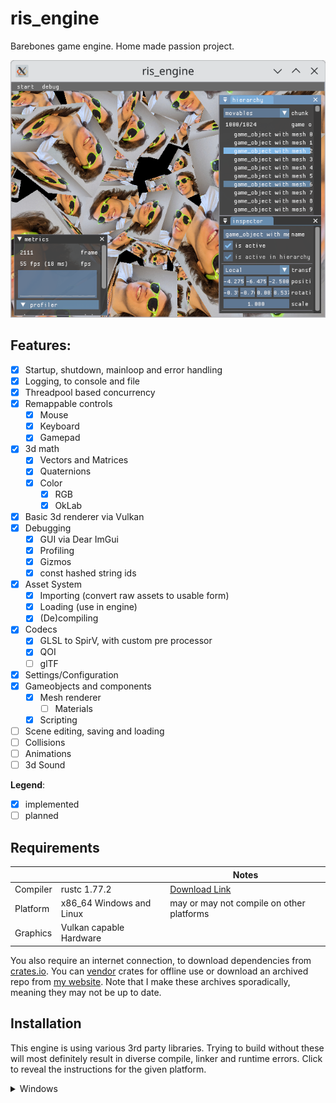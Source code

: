 # ris_engine

Barebones game engine. Home made passion project.

![thumbnail](screenshot.png)

## Features:

- [x] Startup, shutdown, mainloop and error handling
- [x] Logging, to console and file
- [x] Threadpool based concurrency
- [x] Remappable controls
  - [x] Mouse
  - [x] Keyboard
  - [x] Gamepad
- [x] 3d math
  - [x] Vectors and Matrices
  - [x] Quaternions
  - [x] Color
    - [x] RGB
    - [x] OkLab
- [x] Basic 3d renderer via Vulkan
- [x] Debugging
  - [x] GUI via Dear ImGui
  - [x] Profiling
  - [x] Gizmos
  - [x] const hashed string ids
- [x] Asset System
  - [x] Importing (convert raw assets to usable form)
  - [x] Loading (use in engine)
  - [x] (De)compiling
- [x] Codecs
  - [x] GLSL to SpirV, with custom pre processor
  - [x] QOI
  - [ ] glTF
- [x] Settings/Configuration
- [x] Gameobjects and components
  - [x] Mesh renderer
    - [ ] Materials
  - [x] Scripting
- [ ] Scene editing, saving and loading
- [ ] Collisions
- [ ] Animations
- [ ] 3d Sound

**Legend**:
- [x] implemented
- [ ] planned

## Requirements

|          |                          | Notes                                                    |
| -------- | ------------------------ | -------------------------------------------------------- |
| Compiler | rustc 1.77.2             | [Download Link](https://www.rust-lang.org/tools/install) |
| Platform | x86_64 Windows and Linux | may or may not compile on other platforms                |
| Graphics | Vulkan capable Hardware  |                                                          |

You also require an internet connection, to download dependencies from [crates.io](https://crates.io/). You can [vendor](https://doc.rust-lang.org/cargo/commands/cargo-vendor.html) crates for offline use or download an archived repo from [my website](https://www.rismosch.com/archive). Note that I make these archives sporadically, meaning they may not be up to date.

## Installation

This engine is using various 3rd party libraries. Trying to build without these will most definitely result in diverse compile, linker and runtime errors. Click to reveal the instructions for the given platform.

<details>
  <summary>Windows</summary>

  ### Windows

  The two required dependencies are [SDL2](https://www.libsdl.org/) and [Shaderc](https://github.com/google/shaderc). The easiest way install them is to install the [Vulkan SDK](https://vulkan.lunarg.com/). Installing the Vulkan SDK should also set up your environment correctly.

  If you don't want to install the Vulkan SDK, or you get build errors despite having it installed, follow the instructions below.

  #### 1. Get the necessary dependencies
  
  In this repo you will find the `./external/` directory, which contains all required binaries. If you don't trust the binaries in this repo, you must find and download them yourself. All following instructions assume you use the binaries provided in this repo.

  #### 2. Assign `SHADERC_LIB_DIR`

  [shaderc-rs](https://crates.io/crates/shaderc) requires the DLL `shaderc_shared.dll` during build time. shaderc-rs allows to store shader code inside Rust source files. ris_engine does not use this feature, but shaderc-rs requires this dependency regardless.
  
  shaderc-rs attempts to locate the DLL within the Vulkan SDK. If the Vulkan SDK is not installed, shaderc-rs searches the DLL in `SHADERC_LIB_DIR`. If this variable is not set, shaderc-rs will try to compile from source, which is quite slow and requires you to have C++ build tools installed.
  
  If you don't have the Vulkan SDK installed, set the environment variable `SHADERC_LIB_DIR` to `<repo>\external\Shaderc\bin`.

  #### 3. Make the LIBs available for your linker

  Rust needs to link. If you have the Vulkan SDK installed, then SDL2 and Shaderc should be able to find the required libs and you can skip this step. Otherwise continue reading.
  
  The four LIBs you need are:
   - `.\external\SDL2\lib\SDL2.lib`
   - `.\external\SDL2\lib\SDL2_test.lib`
   - `.\external\SDL2\lib\SDL2main.lib`
   - `.\external\Shaderc\lib\shaderc_shared.lib`

  When using `rustup`, the linker will search for LIBs in the directory below. Copy the LIBs above into this directory.

  ```powershell
  C:\Users\<your username>\.rustup\toolchains\<toolchain channel>\lib\rustlib\<current toolchain>\lib
  ```

  If you are not using `rustup`, you need to figure out how to link against these LIBs.

  #### 4. Add the DLLs to your environment

  If you have the Vulkan SDK installed and haven't done so already, add `<path to Vulkan SDK>\Bin` to `PATH`. Then you can skip this step. If you haven't installed the Vulkan SDK, continue reading.

  The two DLLs you need are
  - `.\external\SDL2\bin\SDL2.dll`
  - `.\external\Shaderc\bin\shaderc_shared.dll`
  
  The easiest way to make them available in your environment is to copy them to the root of this repo. This isn't recommended however, because they aren't tracked by git and thus are deleted whenever you clean this repo.

  I recommend to add `<repo>\external\SDL2\bin` and `<repo>\external\Shaderc\bin` to `PATH`.
  
  #### 5. Restart your terminal

  Make sure to restart your terminals, such that changes to your environment variables can take effect.

<details>
  <summary>Arch Linux</summary>
  
  ### Arch Linux
  
  #### 1. Install [SDL2](https://archlinux.org/packages/extra/x86_64/sdl2/)
  
  ```bash
  sudo pacman -S sdl2
  ```
  
  #### 2. Install [shaderc](https://archlinux.org/packages/extra/x86_64/shaderc/)
  
  ```bash
  sudo pacman -S shaderc
  ```
  
  #### 3. Install [Vulkan](https://wiki.archlinux.org/title/Vulkan)
  
  Depending on your graphics card, you need to install a different package. Follow the instructions in the link below:
  
  https://wiki.archlinux.org/title/Vulkan#Installation
</details>

## Building

Assuming everything is installed correctly, you can now compile and run the engine with:

```bash
cargo run
```

Alternatively, you can build a release-ready package, by running the command below. Note that this builds with all optimizations enabled, which may take longer than just using `cargo run`.

```bash
cargo run -p cli build
```

Passing the `-r` flag is discouraged, because asset discovery works differently in release builds. If you want to pass the `-r` flag to cargo, you must import and compile the assets manually. To do so, run the following two commands:

```bash
cargo run -p cli asset import
cargo run -p cli asset compile
```

After compiling, you will find the file `ris_assets` in the root of this repo. It contains all assets used by `ris_engine`.

## Testing

All tests are found under `./tests/` and can be run with:

```bash
cargo test
```

Alternatively, to run **much** more extensive tests, you can run the command below. Note that this may take several minutes.

```bash
cargo run -p cli pipeline all
```

Using the command above, some tests run [miri](https://github.com/rust-lang/miri). If miri is not installed, then the according tests will fail.

## Cli

For more info about the command `cargo run -p cli`, see [`./cli/README.md`](./cli/README.md).
